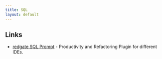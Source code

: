 ```yaml
---
title: SQL
layout: default
---
```


## Links

- [redgate SQL Prompt](https://www.red-gate.com/products/sql-development/sql-prompt/) - Productivity and Refactoring Plugin for different IDEs.
